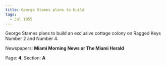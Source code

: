 ```yaml
---  
title: George Stames plans to build  
tags:  
  - Jul 1955  
---  
```

  
George Stames plans to build an exclusive cottage colony on Ragged Keys Number 2 and Number 4.  
  
Newspapers: **Miami Morning News or The Miami Herald**  
  
Page: **4**, Section: **A** 
